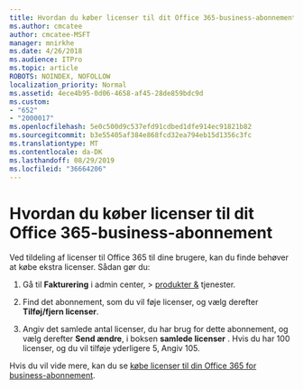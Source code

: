 ```yaml
---
title: Hvordan du køber licenser til dit Office 365-business-abonnement
ms.author: cmcatee
author: cmcatee-MSFT
manager: mnirkhe
ms.date: 4/26/2018
ms.audience: ITPro
ms.topic: article
ROBOTS: NOINDEX, NOFOLLOW
localization_priority: Normal
ms.assetid: 4ece4b95-0d06-4658-af45-28de859bdc9d
ms.custom:
- "652"
- "2000017"
ms.openlocfilehash: 5e0c500d9c537efd91cdbed1dfe914ec91821b82
ms.sourcegitcommit: b3e55405af384e868fcd32ea794eb15d1356c3fc
ms.translationtype: MT
ms.contentlocale: da-DK
ms.lasthandoff: 08/29/2019
ms.locfileid: "36664206"
---
```

# <a name="how-to-buy-licenses-for-your-office-365-business-subscription"></a>Hvordan du køber licenser til dit Office 365-business-abonnement

Ved tildeling af licenser til Office 365 til dine brugere, kan du finde behøver at købe ekstra licenser. Sådan gør du:
  
1. Gå til **Fakturering** i admin center, \> [produkter &](https://go.microsoft.com/fwlink/p/?linkid=842054) tjenester.

2. Find det abonnement, som du vil føje licenser, og vælg derefter **Tilføj/fjern licenser**.

3. Angiv det samlede antal licenser, du har brug for dette abonnement, og vælg derefter **Send ændre**, i boksen **samlede licenser** . Hvis du har 100 licenser, og du vil tilføje yderligere 5, Angiv 105.

Hvis du vil vide mere, kan du se [købe licenser til din Office 365 for business-abonnement](https://docs.microsoft.com/office365/admin/subscriptions-and-billing/buy-licenses).